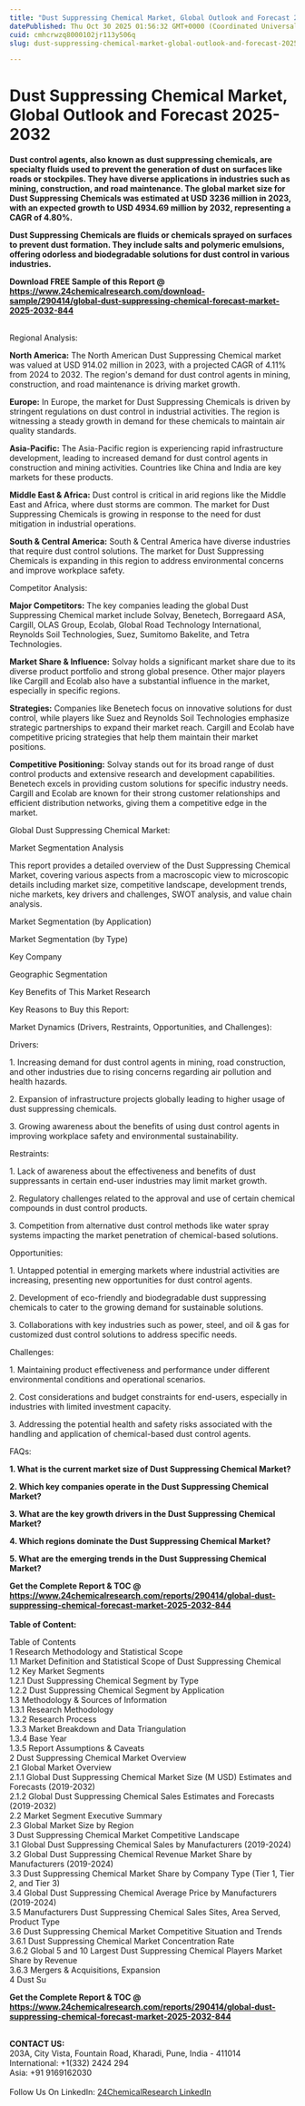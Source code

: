 ```yaml
---
title: "Dust Suppressing Chemical Market, Global Outlook and Forecast 2025-2032"
datePublished: Thu Oct 30 2025 01:56:32 GMT+0000 (Coordinated Universal Time)
cuid: cmhcrwzq8000102jr113y506q
slug: dust-suppressing-chemical-market-global-outlook-and-forecast-2025-2032-1

---
```


# Dust Suppressing Chemical Market, Global Outlook and Forecast 2025-2032

<p><strong>Dust control agents, also known as dust suppressing chemicals, are specialty fluids used to prevent the generation of dust on surfaces like roads or stockpiles. They have diverse applications in industries such as mining, construction, and road maintenance. The global market size for Dust Suppressing Chemicals was estimated at USD 3236 million in 2023, with an expected growth to USD 4934.69 million by 2032, representing a CAGR of 4.80%.</strong></p><p>
</p><p><strong>Dust Suppressing Chemicals are fluids or chemicals sprayed on surfaces to prevent dust formation. They include salts and polymeric emulsions, offering odorless and biodegradable solutions for dust control in various industries.</strong></p><div><b>Download FREE Sample of this Report @ 
            <a href="https://www.24chemicalresearch.com/download-sample/290414/global-dust-suppressing-chemical-forecast-market-2025-2032-844">
            https://www.24chemicalresearch.com/download-sample/290414/global-dust-suppressing-chemical-forecast-market-2025-2032-844</a></b></div><br><p>
Regional Analysis:</p><p>
</p><p><strong>North America:</strong> The North American Dust Suppressing Chemical market was valued at USD 914.02 million in 2023, with a projected CAGR of 4.11% from 2024 to 2032. The region's demand for dust control agents in mining, construction, and road maintenance is driving market growth.</p><p>
</p><p><strong>Europe:</strong> In Europe, the market for Dust Suppressing Chemicals is driven by stringent regulations on dust control in industrial activities. The region is witnessing a steady growth in demand for these chemicals to maintain air quality standards.</p><p>
</p><p><strong>Asia-Pacific:</strong> The Asia-Pacific region is experiencing rapid infrastructure development, leading to increased demand for dust control agents in construction and mining activities. Countries like China and India are key markets for these products.</p><p>
</p><p><strong>Middle East &amp; Africa:</strong> Dust control is critical in arid regions like the Middle East and Africa, where dust storms are common. The market for Dust Suppressing Chemicals is growing in response to the need for dust mitigation in industrial operations.</p><p>
</p><p><strong>South &amp; Central America:</strong> South &amp; Central America have diverse industries that require dust control solutions. The market for Dust Suppressing Chemicals is expanding in this region to address environmental concerns and improve workplace safety.</p><p>
Competitor Analysis:</p><p>
</p><p><strong>Major Competitors:</strong> The key companies leading the global Dust Suppressing Chemical market include Solvay, Benetech, Borregaard ASA, Cargill, OLAS Group, Ecolab, Global Road Technology International, Reynolds Soil Technologies, Suez, Sumitomo Bakelite, and Tetra Technologies.</p><p>
</p><p><strong>Market Share &amp; Influence:</strong> Solvay holds a significant market share due to its diverse product portfolio and strong global presence. Other major players like Cargill and Ecolab also have a substantial influence in the market, especially in specific regions.</p><p>
</p><p><strong>Strategies:</strong> Companies like Benetech focus on innovative solutions for dust control, while players like Suez and Reynolds Soil Technologies emphasize strategic partnerships to expand their market reach. Cargill and Ecolab have competitive pricing strategies that help them maintain their market positions.</p><p>
</p><p><strong>Competitive Positioning:</strong> Solvay stands out for its broad range of dust control products and extensive research and development capabilities. Benetech excels in providing custom solutions for specific industry needs. Cargill and Ecolab are known for their strong customer relationships and efficient distribution networks, giving them a competitive edge in the market.</p><p>
Global Dust Suppressing Chemical Market:</p><p>
Market Segmentation Analysis</p><p>
</p><p>This report provides a detailed overview of the Dust Suppressing Chemical Market, covering various aspects from a macroscopic view to microscopic details including market size, competitive landscape, development trends, niche markets, key drivers and challenges, SWOT analysis, and value chain analysis.</p><p>
Market Segmentation (by Application)</p><p>
</p><p>
Market Segmentation (by Type)</p><p>
</p><p>
Key Company</p><p>
</p><p>
Geographic Segmentation</p><p>
</p><p>
Key Benefits of This Market Research</p><p>
</p><p>
Key Reasons to Buy this Report:</p><p>
</p><p>
Market Dynamics (Drivers, Restraints, Opportunities, and Challenges):</p><p>
Drivers:</p><p>
</p><p>1. Increasing demand for dust control agents in mining, road construction, and other industries due to rising concerns regarding air pollution and health hazards.</p><p>
</p><p>2. Expansion of infrastructure projects globally leading to higher usage of dust suppressing chemicals.</p><p>
</p><p>3. Growing awareness about the benefits of using dust control agents in improving workplace safety and environmental sustainability.</p><p>
Restraints:</p><p>
</p><p>1. Lack of awareness about the effectiveness and benefits of dust suppressants in certain end-user industries may limit market growth.</p><p>
</p><p>2. Regulatory challenges related to the approval and use of certain chemical compounds in dust control products.</p><p>
</p><p>3. Competition from alternative dust control methods like water spray systems impacting the market penetration of chemical-based solutions.</p><p>
Opportunities:</p><p>
</p><p>1. Untapped potential in emerging markets where industrial activities are increasing, presenting new opportunities for dust control agents.</p><p>
</p><p>2. Development of eco-friendly and biodegradable dust suppressing chemicals to cater to the growing demand for sustainable solutions.</p><p>
</p><p>3. Collaborations with key industries such as power, steel, and oil &amp; gas for customized dust control solutions to address specific needs.</p><p>
Challenges:</p><p>
</p><p>1. Maintaining product effectiveness and performance under different environmental conditions and operational scenarios.</p><p>
</p><p>2. Cost considerations and budget constraints for end-users, especially in industries with limited investment capacity.</p><p>
</p><p>3. Addressing the potential health and safety risks associated with the handling and application of chemical-based dust control agents.</p><p>
FAQs:</p><p>


</p><p><strong>1. What is the current market size of Dust Suppressing Chemical Market?</strong></p><p>
</p><p>








</p><p><strong>2. Which key companies operate in the Dust Suppressing Chemical Market?</strong></p><p>

</p><p>

</p><p><strong>3. What are the key growth drivers in the Dust Suppressing Chemical Market?</strong></p><p>
</p><p>

</p><p><strong>4. Which regions dominate the Dust Suppressing Chemical Market?</strong></p><p>
</p><p>

</p><p><strong>5. What are the emerging trends in the Dust Suppressing Chemical Market?</strong></p><p>
</p>

<div><b>Get the Complete Report & TOC @ 
            <a href="https://www.24chemicalresearch.com/reports/290414/global-dust-suppressing-chemical-forecast-market-2025-2032-844">
            https://www.24chemicalresearch.com/reports/290414/global-dust-suppressing-chemical-forecast-market-2025-2032-844</a></b></div><br>
            <b>Table of Content:</b><p>Table of Contents<br />
1 Research Methodology and Statistical Scope<br />
1.1 Market Definition and Statistical Scope of Dust Suppressing Chemical<br />
1.2 Key Market Segments<br />
1.2.1 Dust Suppressing Chemical Segment by Type<br />
1.2.2 Dust Suppressing Chemical Segment by Application<br />
1.3 Methodology & Sources of Information<br />
1.3.1 Research Methodology<br />
1.3.2 Research Process<br />
1.3.3 Market Breakdown and Data Triangulation<br />
1.3.4 Base Year<br />
1.3.5 Report Assumptions & Caveats<br />
2 Dust Suppressing Chemical Market Overview<br />
2.1 Global Market Overview<br />
2.1.1 Global Dust Suppressing Chemical Market Size (M USD) Estimates and Forecasts (2019-2032)<br />
2.1.2 Global Dust Suppressing Chemical Sales Estimates and Forecasts (2019-2032)<br />
2.2 Market Segment Executive Summary<br />
2.3 Global Market Size by Region<br />
3 Dust Suppressing Chemical Market Competitive Landscape<br />
3.1 Global Dust Suppressing Chemical Sales by Manufacturers (2019-2024)<br />
3.2 Global Dust Suppressing Chemical Revenue Market Share by Manufacturers (2019-2024)<br />
3.3 Dust Suppressing Chemical Market Share by Company Type (Tier 1, Tier 2, and Tier 3)<br />
3.4 Global Dust Suppressing Chemical Average Price by Manufacturers (2019-2024)<br />
3.5 Manufacturers Dust Suppressing Chemical Sales Sites, Area Served, Product Type<br />
3.6 Dust Suppressing Chemical Market Competitive Situation and Trends<br />
3.6.1 Dust Suppressing Chemical Market Concentration Rate<br />
3.6.2 Global 5 and 10 Largest Dust Suppressing Chemical Players Market Share by Revenue<br />
3.6.3 Mergers & Acquisitions, Expansion<br />
4 Dust Su</p>

<div><b>Get the Complete Report & TOC @ 
            <a href="https://www.24chemicalresearch.com/reports/290414/global-dust-suppressing-chemical-forecast-market-2025-2032-844">
            https://www.24chemicalresearch.com/reports/290414/global-dust-suppressing-chemical-forecast-market-2025-2032-844</a></b></div><br>

<b>CONTACT US:</b><br>
            203A, City Vista, Fountain Road, Kharadi, Pune, India - 411014<br>
            International: +1(332) 2424 294<br>
            Asia: +91 9169162030 <br><br>
            Follow Us On LinkedIn: <a href="https://www.linkedin.com/company/24chemicalresearch/">24ChemicalResearch LinkedIn</a>